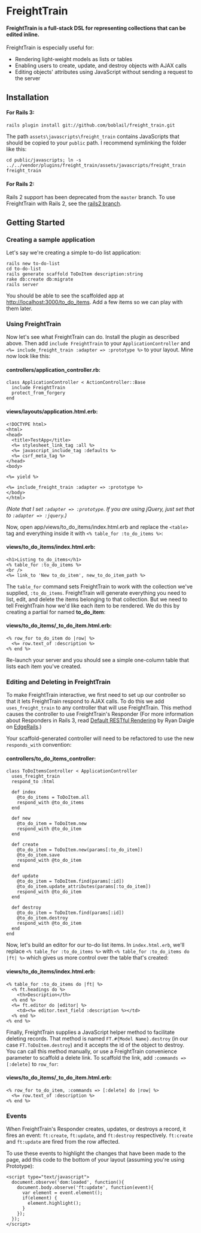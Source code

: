 # FreightTrain

#### FreightTrain is a full-stack DSL for representing collections that can be edited inline.

FreightTrain is especially useful for:

- Rendering light-weight models as lists or tables
- Enabling users to create, update, and destroy objects with AJAX calls
- Editing objects' attributes using JavaScript without sending a request to the server



## Installation

#### For Rails 3:

    rails plugin install git://github.com/boblail/freight_train.git

The path `assets\javascripts\freight_train` contains JavaScripts that should be copied to your `public` path. I recommend symlinking the folder like this:

    cd public/javascripts; ln -s ../../vendor/plugins/freight_train/assets/javascripts/freight_train freight_train 

#### For Rails 2:

Rails 2 support has been deprecated from the `master` branch. To use FreightTrain with Rails 2, see the [rails2 branch](https://github.com/boblail/freight_train/tree/rails2).



## Getting Started

### Creating a sample application

Let's say we're creating a simple to-do list application:

    rails new to-do-list
    cd to-do-list
    rails generate scaffold ToDoItem description:string
    rake db:create db:migrate
    rails server
    
You should be able to see the scaffolded app at [http://localhost:3000/to_do_items](http://localhost:3000/to_do_items). Add a few items so we can play with them later.



### Using FreightTrain

Now let's see what FreightTrain can do. Install the plugin as described above. Then add `include FreightTrain` to your `ApplicationController` and `<%= include_freight_train :adapter => :prototype %>` to your layout. Mine now look like this:

#### controllers/application_controller.rb:

    class ApplicationController < ActionController::Base
      include FreightTrain
      protect_from_forgery
    end 

#### views/layouts/application.html.erb:

    <!DOCTYPE html>
    <html>
    <head>
      <title>TestApp</title>
      <%= stylesheet_link_tag :all %>
      <%= javascript_include_tag :defaults %>
      <%= csrf_meta_tag %>
    </head>
    <body>

    <%= yield %>

    <%= include_freight_train :adapter => :prototype %>
    </body>
    </html>

_(Note that I set `:adapter => :prototype`. If you are using jQuery, just set that to `:adapter => :jquery`.)_

Now, open app/views/to_do_items/index.html.erb and replace the `<table>` tag and everything inside it with `<% table_for :to_do_items %>`:

#### views/to_do_items/index.html.erb:

    <h1>Listing to_do_items</h1>
    <% table_for :to_do_items %>
    <br />
    <%= link_to 'New to_do_item', new_to_do_item_path %>

The `table_for` command sets FreightTrain to work with the collection we've supplied, `:to_do_items`. FreightTrain will generate everything you need to list, edit, and delete the items belonging to that collection. But we need to tell FreightTrain how we'd like each item to be rendered. We do this by creating a partial for named **to_do_item**:

#### views/to_do_items/_to_do_item.html.erb:

    <% row_for to_do_item do |row| %>
      <%= row.text_of :description %>
    <% end %>

Re-launch your server and you should see a simple one-column table that lists each item you've created.



### Editing and Deleting in FreightTrain

To make FreightTrain interactive, we first need to set up our controller so that it lets FreightTrain respond to AJAX calls. To do this we add `uses_freight_train` to any controller that will use FreightTrain. This method causes the controller to use FreightTrain's Responder (For more information about Responders in Rails 3, read [Default RESTful Rendering](http://edgerails.info/articles/what-s-new-in-edge-rails/2009/08/10/what-s-new-in-edge-rails-default-restful-rendering/) by Ryan Daigle on [EdgeRails](edgerails.info).)

Your scaffold-generated controller will need to be refactored to use the new `responds_with` convention:

#### controllers/to_do_items_controller:

    class ToDoItemsController < ApplicationController
      uses_freight_train
      respond_to :html
  
      def index
        @to_do_items = ToDoItem.all
        respond_with @to_do_items
      end

      def new
        @to_do_item = ToDoItem.new
        respond_with @to_do_item
      end

      def create
        @to_do_item = ToDoItem.new(params[:to_do_item])
        @to_do_item.save
        respond_with @to_do_item
      end

      def update
        @to_do_item = ToDoItem.find(params[:id])
        @to_do_item.update_attributes(params[:to_do_item])
        respond_with @to_do_item
      end

      def destroy
        @to_do_item = ToDoItem.find(params[:id])
        @to_do_item.destroy
        respond_with @to_do_item
      end
    end

Now, let's build an editor for our to-do list items. In `index.html.erb`, we'll replace `<% table_for :to_do_items %>` with `<% table_for :to_do_items do |ft| %>` which gives us more control over the table that's created:

#### views/to_do_items/index.html.erb:

    <% table_for :to_do_items do |ft| %>
      <% ft.headings do %>
        <th>Description</th>
      <% end %>
      <%= ft.editor do |editor| %>
        <td><%= editor.text_field :description %></td>
      <% end %>
    <% end %>
    
Finally, FreightTrain supplies a JavaScript helper method to facilitate deleting records. That method is named `FT.#{Model Name}.destroy` (in our case `FT.ToDoItem.destroy`) and it accepts the id of the object to destroy. You can call this method manually, or use a FreightTrain convenience parameter to scaffold a delete link. To scaffold the link, add `:commands => [:delete]` to `row_for`:

#### views/to_do_items/_to_do_item.html.erb:

    <% row_for to_do_item, :commands => [:delete] do |row| %>
      <%= row.text_of :description %>
    <% end %>



### Events

When FreightTrain's Responder creates, updates, or destroys a record, it fires an event: `ft:create`, `ft:update`, and `ft:destroy` respectively. `ft:create` and `ft:update` are fired from the row affected.

To use these events to highlight the changes that have been made to the page, add this code to the bottom of your layout (assuming you're using Prototype):

    <script type="text/javascript">
      document.observe('dom:loaded', function(){
        document.body.observe('ft:update', function(event){
          var element = event.element();
          if(element) {
            element.highlight();
          }
        });
      });
    </script>

